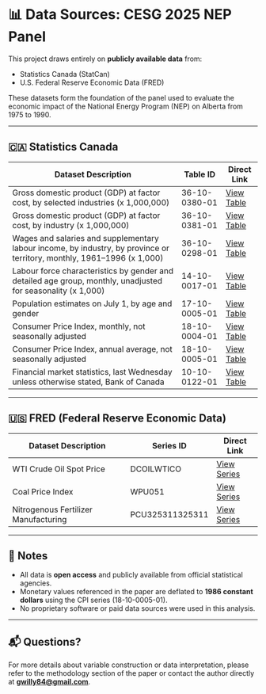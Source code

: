 # 📊 Data Sources: CESG 2025 NEP Panel

This project draws entirely on **publicly available data** from:

- Statistics Canada (StatCan)
- U.S. Federal Reserve Economic Data (FRED)

These datasets form the foundation of the panel used to evaluate the economic impact of the National Energy Program (NEP) on Alberta from 1975 to 1990.

---

## 🇨🇦 Statistics Canada

| Dataset Description | Table ID | Direct Link |
|---------------------|----------|-------------|
| Gross domestic product (GDP) at factor cost, by selected industries (x 1,000,000) | 36-10-0380-01 | [View Table](https://www150.statcan.gc.ca/t1/tbl1/en/tv.action?pid=3610038001) |
| Gross domestic product (GDP) at factor cost, by industry (x 1,000,000) | 36-10-0381-01 | [View Table](https://www150.statcan.gc.ca/t1/tbl1/en/tv.action?pid=3610038101) |
| Wages and salaries and supplementary labour income, by industry, by province or territory, monthly, 1961–1996 (x 1,000) | 36-10-0298-01 | [View Table](https://www150.statcan.gc.ca/t1/tbl1/en/tv.action?pid=3610029801) |
| Labour force characteristics by gender and detailed age group, monthly, unadjusted for seasonality (x 1,000) | 14-10-0017-01 | [View Table](https://www150.statcan.gc.ca/t1/tbl1/en/tv.action?pid=1410001701) |
| Population estimates on July 1, by age and gender | 17-10-0005-01 | [View Table](https://www150.statcan.gc.ca/t1/tbl1/en/tv.action?pid=1710000501) |
| Consumer Price Index, monthly, not seasonally adjusted | 18-10-0004-01 | [View Table](https://www150.statcan.gc.ca/t1/tbl1/en/tv.action?pid=1810000401) |
| Consumer Price Index, annual average, not seasonally adjusted | 18-10-0005-01 | [View Table](https://www150.statcan.gc.ca/t1/tbl1/en/tv.action?pid=1810000501) |
| Financial market statistics, last Wednesday unless otherwise stated, Bank of Canada | 10-10-0122-01 | [View Table](https://www150.statcan.gc.ca/t1/tbl1/en/tv.action?pid=1010012201) |

---

## 🇺🇸 FRED (Federal Reserve Economic Data)

| Dataset Description | Series ID | Direct Link |
|---------------------|-----------|-------------|
| WTI Crude Oil Spot Price | DCOILWTICO | [View Series](https://fred.stlouisfed.org/series/DCOILWTICO) |
| Coal Price Index | WPU051 | [View Series](https://fred.stlouisfed.org/series/WPU051) |
| Nitrogenous Fertilizer Manufacturing  | PCU325311325311 | [View Series](https://fred.stlouisfed.org/series/PCU325311325311) |

---

## 📎 Notes

- All data is **open access** and publicly available from official statistical agencies.
- Monetary values referenced in the paper are deflated to **1986 constant dollars** using the CPI series (18-10-0005-01).
- No proprietary software or paid data sources were used in this analysis.

---

## 📬 Questions?

For more details about variable construction or data interpretation, please refer to the methodology section of the paper or contact the author directly at **gwilly84@gmail.com**.
